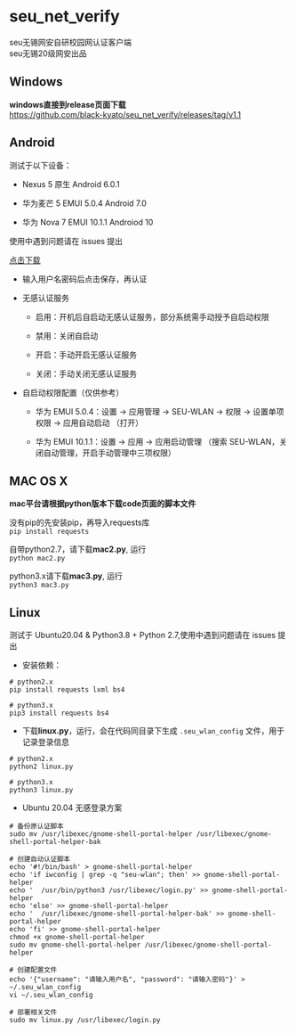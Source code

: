 # seu_net_verify
seu无锡网安自研校园网认证客户端  
seu无锡20级网安出品  

## Windows

**windows直接到release页面下载**  
https://github.com/black-kyato/seu_net_verify/releases/tag/v1.1  

## Android

测试于以下设备：

- Nexus 5 原生 Android 6.0.1

- 华为麦芒 5 EMUI 5.0.4 Android 7.0

- 华为 Nova 7 EMUI 10.1.1 Androiod 10

使用中遇到问题请在 issues 提出

[点击下载](https://github.com/black-kyato/seu_net_verify/releases/tag/v1.2-Android)

- 输入用户名密码后点击保存，再认证

- 无感认证服务

    - 启用：开机后自启动无感认证服务，部分系统需手动授予自启动权限
    
    - 禁用：关闭自启动
    
    - 开启：手动开启无感认证服务
    
    - 关闭：手动关闭无感认证服务
    
- 自启动权限配置（仅供参考）

    - 华为 EMUI 5.0.4：设置 -> 应用管理 -> SEU-WLAN -> 权限 -> 设置单项权限 -> 应用自动启动 （打开）
    
    - 华为 EMUI 10.1.1：设置 -> 应用 -> 应用启动管理 （搜索 SEU-WLAN，关闭自动管理，开启手动管理中三项权限）

## MAC OS X  

**mac平台请根据python版本下载code页面的脚本文件**  

没有pip的先安装pip，再导入requests库  
`pip install requests`    

自带python2.7，请下载**mac2.py**, 运行   
`python mac2.py`  

python3.x请下载**mac3.py**, 运行  
`python3 mac3.py`  

## Linux

测试于 Ubuntu20.04 & Python3.8 + Python 2.7,使用中遇到问题请在 issues 提出

- 安装依赖：

```
# python2.x
pip install requests lxml bs4

# python3.x
pip3 install requests bs4
```

- 下载**linux.py**，运行，会在代码同目录下生成 `.seu_wlan_config` 文件，用于记录登录信息

```
# python2.x
python2 linux.py

# python3.x
python3 linux.py
```

- Ubuntu 20.04 无感登录方案

```
# 备份原认证脚本
sudo mv /usr/libexec/gnome-shell-portal-helper /usr/libexec/gnome-shell-portal-helper-bak

# 创建自动认证脚本
echo '#!/bin/bash' > gnome-shell-portal-helper
echo 'if iwconfig | grep -q "seu-wlan"; then' >> gnome-shell-portal-helper
echo '	/usr/bin/python3 /usr/libexec/login.py' >> gnome-shell-portal-helper
echo 'else' >> gnome-shell-portal-helper
echo '	/usr/libexec/gnome-shell-portal-helper-bak' >> gnome-shell-portal-helper
echo 'fi' >> gnome-shell-portal-helper
chmod +x gnome-shell-portal-helper
sudo mv gnome-shell-portal-helper /usr/libexec/gnome-shell-portal-helper

# 创建配置文件
echo '{"username": "请输入用户名", "password": "请输入密码"}' > ~/.seu_wlan_config
vi ~/.seu_wlan_config

# 部署相关文件
sudo mv linux.py /usr/libexec/login.py
```